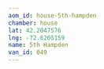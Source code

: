 ```yaml
---
aom_id: house-5th-hampden
chamber: house
lat: 42.2047576
lng: -72.6205159
name: 5th Hampden
van_id: 049
---
```

